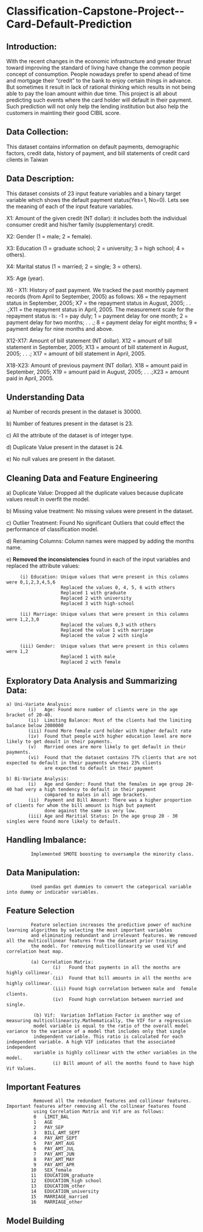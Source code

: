 # Classification-Capstone-Project--Card-Default-Prediction
## Introduction: 
With the recent changes in the economic infrastructure and greater thrust toward improving the standard of living have change the common people concept of consumption. People nowadays prefer to spend ahead of time and mortgage their “credit” to the bank to enjoy certain things in advance. But sometimes it result in lack of rational thinking which results in not being able to pay the loan amount within due time. This project is all about predicting such events where the card holder will default in their payment. Such prediction will not only help the lending institution but also help the customers in mainting their good CIBIL score.
## Data Collection: 
This dataset contains information on default payments, demographic factors, credit data, history of payment, and bill statements of credit card clients in Taiwan
## Data Description:
This dataset consists of 23 input feature variables and a binary target variable which shows the default payment status(Yes=1, No=0). Lets see the meaning of each of the input feature variables.

 X1: Amount of the given credit (NT dollar): it includes both the individual consumer credit and his/her family (supplementary) credit.
 
 X2: Gender (1 = male; 2 = female).
 
 X3: Education (1 = graduate school; 2 = university; 3 = high school; 4 = others).
 
 X4: Marital status (1 = married; 2 = single; 3 = others).
 
 X5: Age (year).
 
 X6 - X11: History of past payment. We tracked the past monthly payment records (from April to September, 2005) as follows: X6 = the repayment status in September, 2005;  X7 = the repayment status in August, 2005; . . .;X11 = the repayment status in April, 2005. The measurement scale for the repayment status is: -1 = pay duly; 1 = payment delay for one month; 2 = payment delay for two months; . . .; 8 = payment delay for eight months; 9 = payment delay for nine months and above.
 
 X12-X17: Amount of bill statement (NT dollar). X12 = amount of bill statement in September, 2005; X13 = amount of bill statement in August, 2005; . . .; X17 = amount of bill statement in April, 2005.
 
 X18-X23: Amount of previous payment (NT dollar). X18 = amount paid in September, 2005; X19 = amount paid in August, 2005; . . .;X23 = amount paid in April, 2005.
 
 ## Understanding Data
 
 a) Number of records present in the dataset is 30000.
 
 b) Number of features present in the dataset is 23.
 
 c) All the attribute of the dataset is of integer type.
 
 d) Duplicate Value present in the dataset is 24.
 
 e) No null values are present in the dataset.
 
 ## Cleaning Data and Feature Engineering
 
 a) Duplicate Value: Dropped all the duplicate values because duplicate values result in overfit the model.
 
 b) Missing value treatment: No missing values were present in the dataset.
 
 c) Outlier Treatment: Found No significant Outliers that could effect the performance of classification model.
 
 d) Renaming Columns: Column names were mapped by adding the months name.
 
 e) **Removed the inconsistencies** found in each of the input variables and replaced the attribute values:
 
 
         (i) Education: Unique values that were present in this columns were 0,1,2,3,4,5,6 
                        Replaced the values 0, 4, 5, 6 with others
                        Replaced 1 with graduate
                        Replaced 2 with university
                        Replaced 3 with high-school
                        
         (ii) Marriage: Unique values that were present in this columns were 1,2,3,0
                        Replaced the values 0,3 with others
                        Replaced the value 1 with marriage
                        Replaced the value 2 with single
                        
         (iii) Gender:  Unique values that were present in this columns were 1,2
                        Replaced 1 with male
                        Replaced 2 with female
                        
  ## Exploratory Data Analysis and Summarizing Data:
    a) Uni-Variate Analysis:
            (i)   Age: Found more number of clients were in the age bracket of 20-40.
            (ii)  Limiting Balance: Most of the clients had the limiting balance below 2000000
            (iii) Found More female card holder with higher default rate
            (iv)  Found that people with higher education level are more likely to get deault in their payments.
            (v)   Married ones are more likely to get default in their payments.
            (vi)  Found that the dataset contains 77% clients that are not expected to default in their payments whereas 23% clients 
                  are expected to default in their payment
            
    b) Bi-Variate Analysis:
            (i)   Age and Gender: Found that the females in age group 20-40 had very a high tendency to default in their payment 
                  compared to males in all age brackets.
            (ii)  Payment and Bill Amount: There was a higher proportion of clients for whom the bill amount is high but payment 
                  done against the same is very low.
            (iii) Age and Maritial Status: In the age group 20 - 30 singles were found more likely to default.
            
  ## Handling Imbalance:
             Implemented SMOTE boosting to oversample the minority class.
             
  ## Data Manipulation:
             Used pandas get dummies to convert the categorical variable into dummy or indicator variables.
             
  ## Feature Selection
             Feature selection increases the predictive power of machine learning algorithms by selecting the most important variables 
             and eliminating redundant and irrelevant features. We removed all the multicollinear features from the dataset prior training 
             the model. For removing multicollinearity we used Vif and correlation heat map.
             
             (a) Correlation Matrix: 
                     (i)   Found that payments in all the months are highly collinear.
                     (ii)  Found that bill amounts in all the months are highly collinear.
                     (iii) Found high correlation between male and  female clients.
                     (iv)  Found high correlation between married and single.
                     
              (b) Vif:  Variation Inflation Factor is another way of measuring multicollinearity.Mathematically, the VIF for a regression
              model variable is equal to the ratio of the overall model variance to the variance of a model that includes only that single 
              independent variable. This ratio is calculated for each independent variable. A high VIF indicates that the associated independent 
              variable is highly collinear with the other variables in the model.
                     (i) Bill amount of all the months found to have high Vif Values.
                     
   ## Important Features
              Removed all the redundant features and collinear features. Important features after removing all the collinear features found
              using Correlation Matrix and Vif are as follows:
              0   LIMIT_BAL
              1   AGE 
              2   PAY_SEP 
              3   BILL_AMT_SEPT  
              4   PAY_AMT_SEPT  
              5   PAY_AMT_AUG  
              6   PAY_AMT_JUL  
              7   PAY_AMT_JUN  
              8   PAY_AMT_MAY  
              9   PAY_AMT_APR  
             10   SEX_female  
             11   EDUCATION_graduate  
             12   EDUCATION_high school  
             13   EDUCATION_other  
             14   EDUCATION_university 
             15   MARRIAGE_married  
             16   MARRIAGE_other  
             
   ## Model Building
                     
                     
      
                    
 

